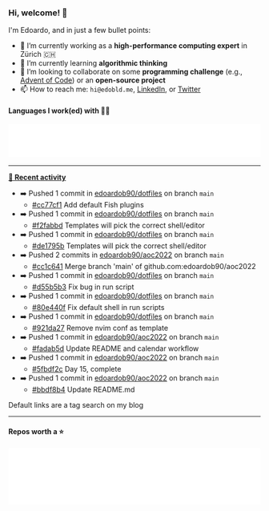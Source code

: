 ### Hi, welcome! 👋 

I'm Edoardo, and in just a few bullet points:

- 🔭 I’m currently working as a **high-performance computing expert** in Zürich 🇨🇭
- 🌱 I’m currently learning **algorithmic thinking**
- 👯 I’m looking to collaborate on some **programming challenge** (e.g., [Advent of Code](https://github.com/edoardob90/aoc2021)) or an **open-source project**
- 📫 How to reach me: `hi@edobld.me`, [LinkedIn](https://linkedin.com/in/edobld), or [Twitter](https://twitter.com/eadweard90)

#### Languages I work(ed) with 👨‍💻

<img src="https://github.com/edoardob90/edoardob90/blob/main/.cache/languages.svg">

---

**[📰 Recent activity](https://github.com/edoardob90)**
* ➡️ Pushed 1 commit in [edoardob90/dotfiles](https://github.com/edoardob90/dotfiles) on branch `main`
  * [#cc77cf1](https://github.com/edoardob90/dotfiles/commit/cc77cf1) Add default Fish plugins
* ➡️ Pushed 1 commit in [edoardob90/dotfiles](https://github.com/edoardob90/dotfiles) on branch `main`
  * [#f2fabbd](https://github.com/edoardob90/dotfiles/commit/f2fabbd) Templates will pick the correct shell/editor
* ➡️ Pushed 1 commit in [edoardob90/dotfiles](https://github.com/edoardob90/dotfiles) on branch `main`
  * [#de1795b](https://github.com/edoardob90/dotfiles/commit/de1795b) Templates will pick the correct shell/editor
* ➡️ Pushed 2 commits in [edoardob90/aoc2022](https://github.com/edoardob90/aoc2022) on branch `main`
  * [#cc1c641](https://github.com/edoardob90/aoc2022/commit/cc1c641) Merge branch &#39;main&#39; of github.com:edoardob90/aoc2022
* ➡️ Pushed 1 commit in [edoardob90/dotfiles](https://github.com/edoardob90/dotfiles) on branch `main`
  * [#d55b5b3](https://github.com/edoardob90/dotfiles/commit/d55b5b3) Fix bug in run script
* ➡️ Pushed 1 commit in [edoardob90/dotfiles](https://github.com/edoardob90/dotfiles) on branch `main`
  * [#80e440f](https://github.com/edoardob90/dotfiles/commit/80e440f) Fix default shell in run scripts
* ➡️ Pushed 1 commit in [edoardob90/dotfiles](https://github.com/edoardob90/dotfiles) on branch `main`
  * [#921da27](https://github.com/edoardob90/dotfiles/commit/921da27) Remove nvim conf as template
* ➡️ Pushed 1 commit in [edoardob90/aoc2022](https://github.com/edoardob90/aoc2022) on branch `main`
  * [#fadab5d](https://github.com/edoardob90/aoc2022/commit/fadab5d) Update README and calendar workflow
* ➡️ Pushed 1 commit in [edoardob90/aoc2022](https://github.com/edoardob90/aoc2022) on branch `main`
  * [#5fbdf2c](https://github.com/edoardob90/aoc2022/commit/5fbdf2c) Day 15, complete
* ➡️ Pushed 1 commit in [edoardob90/aoc2022](https://github.com/edoardob90/aoc2022) on branch `main`
  * [#bbdf8b4](https://github.com/edoardob90/aoc2022/commit/bbdf8b4) Update README.md

Default links are a tag search on my blog


---

#### Repos worth a ⭐

<img src="https://github.com/edoardob90/edoardob90/blob/main/.cache/stars.svg">

<!--
- ⚡ Fun fact: ...
- 🤔 I’m looking for help with ...
- 💬 Ask me about ...
- 🌐 My webpage ...
-->
